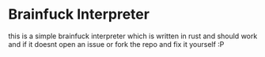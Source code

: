 # Brainfuck Interpreter

this is a simple brainfuck interpreter which is written in rust and should work and if it doesnt open an issue or fork the repo and fix it yourself :P